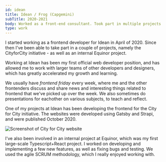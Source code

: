 ```yaml
---
id: idean
title: Idean / Frog (Capgemini)
subTitle: 2020-2021
body: Worked as a front-end consultant. Took part in multiple projects.
type: work
---
```


I started working as a frontend developer for
Idean in April of 2020. Since then I've been
able to take part in a couple of projects,
namely the CityforCity initiative - as well as
an internal Equinor project.

Working at Idean has been my first official web
developer position, and has allowed me to work
with larger teams of other developers and
designers, which has greatly accelerated my
growth and learning.

We usually have _frontend friday_ every
week, where me and the other frontenders
discuss and share news and interesting things
related to frontend that we've picked up over
the week. We also sometimes do presentations
for eachother on various subjects, to teach and
reflect.

One of my projects at Idean has been developing
the frontend for the City for City initiative.
The websites were developed using Gatsby and
Strapi, and were published October 2020.

![Screenshot of City for City website](/city.png)

I've also been involved in an internal project
at Equinor, which was my first large-scale
Typescript+React project. I worked on
developing and implementing a few new features,
as well as fixing bugs and testing. We used the
agile SCRUM methodology, which I really enjoyed
working with.
